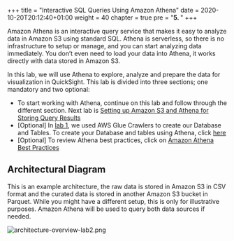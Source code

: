 +++
title = "Interactive SQL Queries Using Amazon Athena"
date = 2020-10-20T20:12:40+01:00
weight = 40
chapter = true
pre = "<b>5. </b>"
+++


Amazon Athena is an interactive query service that makes it easy to analyze data in Amazon S3 using standard SQL. Athena is serverless, so there is no infrastructure to setup or manage, and you can start analyzing data immediately. You don’t even need to load your data into Athena, it works directly with data stored in Amazon S3.

In this lab, we will use Athena to explore, analyze and prepare the data for visualization in QuickSight. This lab is divided into three sections; one mandatory and two optional:

*  To start working with Athena, continue on this lab and follow through the different section. Next lab is [Setting up Amazon S3 and Athena for Storing Query Results](#setting-up-amazon-s3-and-athena-for-storing-query-results)
*  [Optional] In [lab 1](/en/glue.html), we used AWS Glue Crawlers to create our Database and Tables. To create your Database and tables using Athena, click [here](/en/athena/46_optional.html)
*  [Optional] To review Athena best practices, click on [Amazon Athena Best Practices](/en/athena/45_athena_best_practices.html)


## Architectural Diagram

This is an example architecture, the raw data is stored in Amazon S3 in CSV format and the curated data is stored in another Amazon S3 bucket in Parquet. While you might have a different setup, this is only for illustrative purposes. Amazon Athena will be used to query both data sources if needed. 

![architecture-overview-lab2.png](https://s3.amazonaws.com/us-east-1.data-analytics/labcontent/reinvent2017content-abd313/lab2/architecture-overview-lab2.png)
